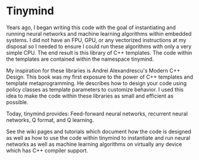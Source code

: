 <html>
<body>
<h1>Tinymind</h1>
Years ago, I began writing this code with the goal of instantiating and running neural networks and machine learning algorithms within embedded systems. I did not have an FPU, GPU, or any vectorized instructions at my disposal so I needed to ensure I could run these algorithms with only a very simple CPU. The end result is this library of C++ templates. The code within the templates are contained within the namespace tinymind.

My inspiration for these libraries is Andrei Alexandrescu's Modern C++ Design. This book was my first exposure to the power of C++ templates and template metaprogramming. He describes how to design your code using policy classes as template parameters to customize behavior. I used this idea to make the code within these libraries as small and efficient as possible.

Today, tinymind provides: Feed-forward neural networks, recurrent neural networks, Q format, and Q learning.

See the wiki pages and tutorials which document how the code is designed as well as how to use the code within tinymind to instantiate and run neural networks as well as machine learning algorithms on virtually any device which has C++ compiler support.
</body>
</html>
